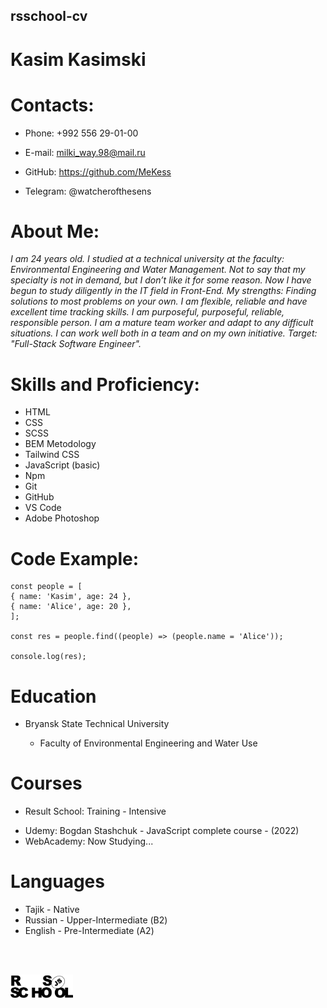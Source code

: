 ## rsschool-cv

# __Kasim Kasimski__

# Contacts:

- Phone: +992 556 29-01-00

* E-mail: milki_way.98@mail.ru

* GitHub: https://github.com/MeKess

- Telegram: @watcherofthesens

# About Me:

_I am 24 years old. I studied at a technical university at the faculty: Environmental Engineering and Water Management. Not to say that my specialty is not in demand, but I don’t like it for some reason. Now I have begun to study diligently in the IT field in Front-End. My strengths:
Finding solutions to most problems on your own.
I am flexible, reliable and have excellent time tracking skills. I am purposeful, purposeful, reliable, responsible person. I am a mature team worker and adapt to any difficult situations. I can work well both in a team and on my own initiative.
Target: "Full-Stack Software Engineer"._

# Skills and Proficiency:

- HTML
- CSS
- SCSS
- BEM Metodology
- Tailwind CSS
- JavaScript (basic)
- Npm
- Git
- GitHub
- VS Code
- Adobe Photoshop

# Code Example:

```
const people = [
{ name: 'Kasim', age: 24 },
{ name: 'Alice', age: 20 },
];

const res = people.find((people) => (people.name = 'Alice'));

console.log(res);
```

# Education

- Bryansk State Technical University

  - Faculty of Environmental Engineering and Water Use

# Courses

- Result School: Training - Intensive

* Udemy: Bogdan Stashchuk - JavaScript complete course - (2022)
* WebAcademy: Now Studying...

# Languages

- Tajik - Native
- Russian - Upper-Intermediate (В2)
- English - Pre-Intermediate (А2)

<p>
<br>
<br>
</p>

<img src="rs_school_img.svg" width="100"/>

